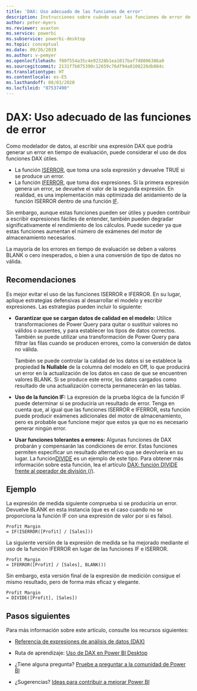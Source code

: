 ```yaml
---
title: 'DAX: Uso adecuado de las funciones de error'
description: Instrucciones sobre cuándo usar las funciones de error de DAX.
author: peter-myers
ms.reviewer: asaxton
ms.service: powerbi
ms.subservice: powerbi-desktop
ms.topic: conceptual
ms.date: 09/26/2019
ms.author: v-pemyer
ms.openlocfilehash: f00f554a35c4e92328b1ea1017baf7d8006386a0
ms.sourcegitcommit: 2131f7b075390c12659c76df94a8108226db084c
ms.translationtype: HT
ms.contentlocale: es-ES
ms.lasthandoff: 08/03/2020
ms.locfileid: "87537490"
---
```

# <a name="dax-appropriate-use-of-error-functions"></a>DAX: Uso adecuado de las funciones de error

Como modelador de datos, al escribir una expresión DAX que podría generar un error en tiempo de evaluación, puede considerar el uso de dos funciones DAX útiles.

- La función [ISERROR](/dax/iserror-function-dax), que toma una sola expresión y devuelve TRUE si se produce un error.
- La función [IFERROR](/dax/iferror-function-dax), que toma dos expresiones. Si la primera expresión genera un error, se devuelve el valor de la segunda expresión. En realidad, es una implementación más optimizada del anidamiento de la función ISERROR dentro de una función [IF](/dax/if-function-dax).

Sin embargo, aunque estas funciones pueden ser útiles y pueden contribuir a escribir expresiones fáciles de entender, también pueden degradar significativamente el rendimiento de los cálculos. Puede suceder ya que estas funciones aumentan el número de exámenes del motor de almacenamiento necesarios.

La mayoría de los errores en tiempo de evaluación se deben a valores BLANK o cero inesperados, o bien a una conversión de tipo de datos no válida.

## <a name="recommendations"></a>Recomendaciones

Es mejor evitar el uso de las funciones ISERROR e IFERROR. En su lugar, aplique estrategias defensivas al desarrollar el modelo y escribir expresiones. Las estrategias pueden incluir lo siguiente:

- **Garantizar que se cargan datos de calidad en el modelo:** Utilice transformaciones de Power Query para quitar o sustituir valores no válidos o ausentes, y para establecer los tipos de datos correctos. También se puede utilizar una transformación de Power Query para filtrar las filas cuando se producen errores, como la conversión de datos no válida.

    También se puede controlar la calidad de los datos si se establece la propiedad **Is Nullable** de la columna del modelo en Off, lo que producirá un error en la actualización de los datos en caso de que se encuentren valores BLANK. Si se produce este error, los datos cargados como resultado de una actualización correcta permanecerán en las tablas.
- **Uso de la función IF:** La expresión de la prueba lógica de la función IF puede determinar si se produciría un resultado de error. Tenga en cuenta que, al igual que las funciones ISERROR e IFERROR, esta función puede producir exámenes adicionales del motor de almacenamiento, pero es probable que funcione mejor que estos ya que no es necesario generar ningún error.
- **Usar funciones tolerantes a errores:** Algunas funciones de DAX probarán y compensarán las condiciones de error. Estas funciones permiten especificar un resultado alternativo que se devolvería en su lugar. La función[DIVIDE](/dax/divide-function-dax) es un ejemplo de este tipo. Para obtener más información sobre esta función, lea el artículo [DAX: función DIVIDE frente al operador de división (/)](dax-divide-function-operator.md).

## <a name="example"></a>Ejemplo

La expresión de medida siguiente comprueba si se produciría un error. Devuelve BLANK en esta instancia (que es el caso cuando no se proporciona la función IF con una expresión de valor por si es falso).

```dax
Profit Margin
= IF(ISERROR([Profit] / [Sales]))
```

La siguiente versión de la expresión de medida se ha mejorado mediante el uso de la función IFERROR en lugar de las funciones IF e ISERROR.

```dax
Profit Margin
= IFERROR([Profit] / [Sales], BLANK())
```

Sin embargo, esta versión final de la expresión de medición consigue el mismo resultado, pero de forma más eficaz y elegante.

```dax
Profit Margin
= DIVIDE([Profit], [Sales])
```

## <a name="next-steps"></a>Pasos siguientes

Para más información sobre este artículo, consulte los recursos siguientes:

- [Referencia de expresiones de análisis de datos (DAX)](/dax/)

- Ruta de aprendizaje: [Uso de DAX en Power BI Desktop](https://docs.microsoft.com/learn/paths/dax-power-bi/)
- ¿Tiene alguna pregunta? [Pruebe a preguntar a la comunidad de Power BI](https://community.powerbi.com/)
- ¿Sugerencias? [Ideas para contribuir a mejorar Power BI](https://ideas.powerbi.com)
